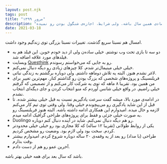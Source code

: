 ```yaml
---
layout: post.njk
tags: post
title: "مرور ۱۳۹۹"
description: "شاید موفق‌ترین سال زندگیم از نظر اقتصادی همین سال باشه. ولی شرایط، اجازه‌ی شنگول بودن رو نمیده."
date: 2021-03-18
---
```


امسال هم نسبتا سریع گذشت. تغییرات نسبتا بزرگی توی زندگیم وجود داشت.

* دو سه تا بازی تحت وب نوشتم. خیلی ساده‌ن ولی از دید خودم خوبن. این فیلد هم به فیلدهای مورد علاقه اضافه شد.
* وبسایت
<a href="https://questhink.com" target="_blank">Questhink</a>
رو به جایی که می‌خواستم رسوندم.
* خیلی خیلی مینیمال‌تر شدم. کلا چیزهای زیادی رو دیگه دنبال نمی‌کنم.
* لاغر نشدم هنوز. البته یه تلاش دوماهه داشتم. ولی دوباره برگشتم به زندگی نباتی.
* فریلنسینگ و پروژه‌های شخصی که بزرگ بودن رو گذاشتم کنار.
مهم‌ترین تغییر برای من همین بود. تقریبا ۸ ماهه که توی یه شرکت کار می‌کنم و از تصمیمی که گرفتم خیلی راضیم.
در واقع خیلی شانس آوردم که منو انتخاب کردن و جای دیگه‌ای انتخاب نشدم.
* در ادامه‌ی مورد بالا، میشه گفت سرعت یادگیریم نسبت به قبل خیلی بیشتر شده. تا قبل از این شاید یادگیری
رو می‌پیچوندم خیلی وقتا. ولی وقتی توی تیم کار می‌کنم لازمه و حال میده.
امیدوارم این همکاری ادامه داشته باشه. البته هنوز فریلنسینگ رو به صورت خیلی جزئی و فقط برای پروژه‌های طراحی گرافیک ادامه میدم.
* Duolingo رو هم دیگه دنبال نمی‌کنم. شاید در آینده دنبال کنم دوباره.
* یکی از روابط طولانی (تقریبا ۱۲ ساله) که کلا مجازی بود رو خیلی خیلی محدودتر کردم. سخت بود ولی لازم بود. وضعیت رو مشخص کردیم.
* طراحی (با مداد) رو بعد از یه وقفه‌ی ۲۰ ساله دوباره شروع کردم. امیدوارم بیشتر وقت بذارم.
* آخرین عمو رو هم از دست دادم.

باشد که سال بعد برای همه خیلی بهتر باشه.